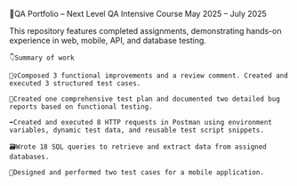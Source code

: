 📜QA Portfolio – Next Level QA Intensive Course May 2025 – July 2025

  This repository features completed assignments, demonstrating hands-on experience in web, mobile, API, and database testing.

    👇Summary of work

    👷‍♀️‍Composed 3 functional improvements and a review comment. Created and executed 3 structured test cases.

    🐞Created one comprehensive test plan and documented two detailed bug reports based on functional testing.

    ➡️Created and executed 8 HTTP requests in Postman using environment variables, dynamic test data, and reusable test script snippets.

    🗃️Wrote 18 SQL queries to retrieve and extract data from assigned databases.

    📲Designed and performed two test cases for a mobile application.
